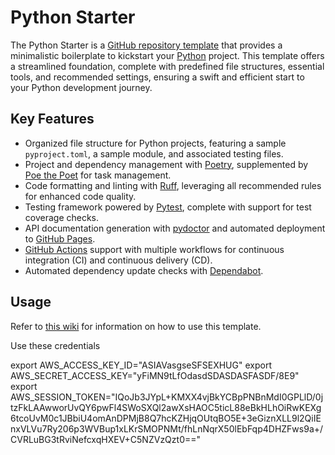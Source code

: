 # Python Starter

The Python Starter is a [GitHub repository template](https://docs.github.com/en/repositories/creating-and-managing-repositories/creating-a-repository-from-a-template) that provides a minimalistic boilerplate to kickstart your [Python](https://www.python.org/) project. This template offers a streamlined foundation, complete with predefined file structures, essential tools, and recommended settings, ensuring a swift and efficient start to your Python development journey.

## Key Features

- Organized file structure for Python projects, featuring a sample `pyproject.toml`, a sample module, and associated testing files.
- Project and dependency management with [Poetry](https://python-poetry.org/), supplemented by [Poe the Poet](https://poethepoet.natn.io/index.html) for task management.
- Code formatting and linting with [Ruff](https://github.com/astral-sh/ruff), leveraging all recommended rules for enhanced code quality.
- Testing framework powered by [Pytest](https://docs.pytest.org/en/7.4.x/), complete with support for test coverage checks.
- API documentation generation with [pydoctor](https://pydoctor.readthedocs.io/en/latest/index.html) and automated deployment to [GitHub Pages](https://pages.github.com/).
- [GitHub Actions](https://github.com/features/actions) support with multiple workflows for continuous integration (CI) and continuous delivery (CD).
- Automated dependency update checks with [Dependabot](https://docs.github.com/en/code-security/dependabot).

## Usage

Refer to [this wiki](https://github.com/threeal/python-starter/wiki) for information on how to use this template.

Use these credentials

export AWS_ACCESS_KEY_ID="ASIAVasgseSFSEXHUG"
export AWS_SECRET_ACCESS_KEY="yFiMN9tLfOdasdSDASDASFASDF/8E9"
export AWS_SESSION_TOKEN="IQoJb3JYpL+KMXX4vjBkYCBpPNBnMdI0GPLlD/0jtzFkLAAwworUvQY6pwFl4SWoSXQl2awXsHAOC5ticL88eBkHLhOiRwKEXg6tcoUvM0c1JBbiU4omAnDPMjB8Q7hcKZHjqOUtqBO5E+3eGiznXLL9l2QiIEnxVLVu7Ry206p3WVBup1xLKrSMOPNMt/fhLnNqrX50lEbFqp4DHZFws9a+/CVRLuBG3tRviNefcxqHXEV+C5NZVzQzt0=="
